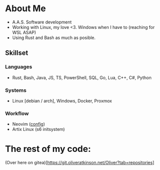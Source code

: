 # About Me
* A.A.S. Software development
* Working with Linux, my love <3. Windows when I have to (reaching for WSL ASAP)
* Using Rust and Bash as much as posible.

## Skillset
### Languages
* Rust, Bash, Java, JS, TS, PowerShell, SQL, Go, Lua, C++, C#, Python
### Systems
* Linux [debian / arch], Windows, Docker, Proxmox

### Workflow
* Neovim ([config](https://git.oliveratkinson.net/Oliver/config/src/branch/main/.config/nvim))
* Artix Linux (s6 initsystem)

# The rest of my code:
(Over here on gitea)[https://git.oliveratkinson.net/Oliver?tab=repositories]
